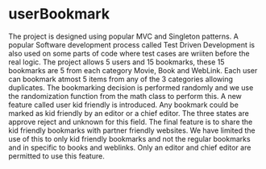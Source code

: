 # userBookmark
The project is designed using popular MVC and Singleton patterns. A popular Software development process called Test Driven Development is also used on some parts of code where test cases are wriiten before the real logic.
The project allows 5 users and 15 bookmarks, these 15 bookmarks are 5 from each category Movie, Book and WebLink. Each user can bookmark atmost 5 items from any of the 3 categories allowing duplicates.
The bookmarking decision is performed randomly and we use the randomization function from the math class to perform this. 
A new feature called user kid friendly is introduced. Any bookmark could be marked as kid friendly by an editor or a chief editor. The three states are approve reject and unknown for this field.
The final feature is to share the kid friendly bookmarks with partner friendly websites. We have limited the use of this to only kid friendly bookmarks and not the regular bookmarks and in specific to books and weblinks. Only an editor and chief editor are permitted to use this feature.
